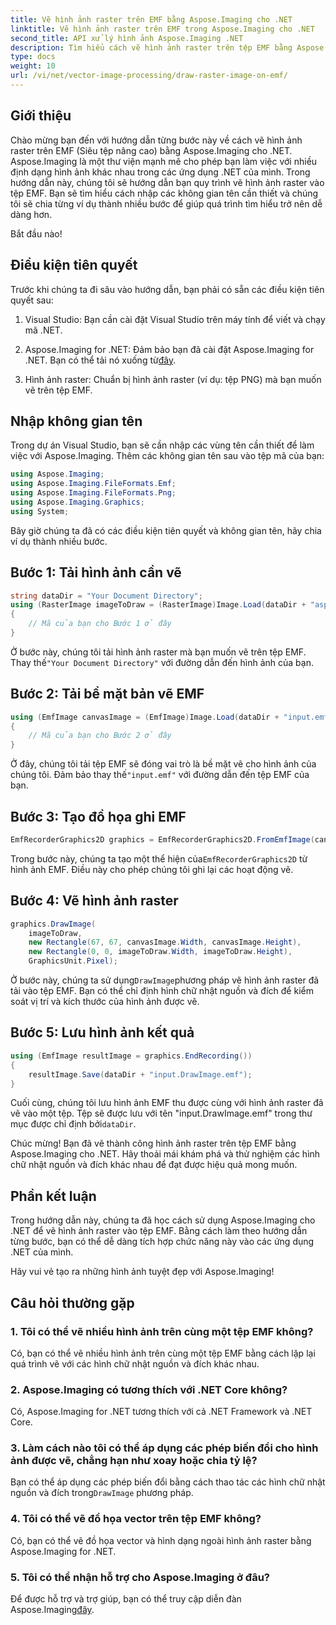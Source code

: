 ```yaml
---
title: Vẽ hình ảnh raster trên EMF bằng Aspose.Imaging cho .NET
linktitle: Vẽ hình ảnh raster trên EMF trong Aspose.Imaging cho .NET
second_title: API xử lý hình ảnh Aspose.Imaging .NET
description: Tìm hiểu cách vẽ hình ảnh raster trên tệp EMF bằng Aspose.Imaging cho .NET. Tạo hình ảnh tuyệt đẹp một cách dễ dàng.
type: docs
weight: 10
url: /vi/net/vector-image-processing/draw-raster-image-on-emf/
---
```


## Giới thiệu

Chào mừng bạn đến với hướng dẫn từng bước này về cách vẽ hình ảnh raster trên EMF (Siêu tệp nâng cao) bằng Aspose.Imaging cho .NET. Aspose.Imaging là một thư viện mạnh mẽ cho phép bạn làm việc với nhiều định dạng hình ảnh khác nhau trong các ứng dụng .NET của mình. Trong hướng dẫn này, chúng tôi sẽ hướng dẫn bạn quy trình vẽ hình ảnh raster vào tệp EMF. Bạn sẽ tìm hiểu cách nhập các không gian tên cần thiết và chúng tôi sẽ chia từng ví dụ thành nhiều bước để giúp quá trình tìm hiểu trở nên dễ dàng hơn.

Bắt đầu nào!

## Điều kiện tiên quyết

Trước khi chúng ta đi sâu vào hướng dẫn, bạn phải có sẵn các điều kiện tiên quyết sau:

1. Visual Studio: Bạn cần cài đặt Visual Studio trên máy tính để viết và chạy mã .NET.

2.  Aspose.Imaging for .NET: Đảm bảo bạn đã cài đặt Aspose.Imaging for .NET. Bạn có thể tải nó xuống từ[đây](https://releases.aspose.com/imaging/net/).

3. Hình ảnh raster: Chuẩn bị hình ảnh raster (ví dụ: tệp PNG) mà bạn muốn vẽ trên tệp EMF.

## Nhập không gian tên

Trong dự án Visual Studio, bạn sẽ cần nhập các vùng tên cần thiết để làm việc với Aspose.Imaging. Thêm các không gian tên sau vào tệp mã của bạn:

```csharp
using Aspose.Imaging;
using Aspose.Imaging.FileFormats.Emf;
using Aspose.Imaging.FileFormats.Png;
using Aspose.Imaging.Graphics;
using System;
```

Bây giờ chúng ta đã có các điều kiện tiên quyết và không gian tên, hãy chia ví dụ thành nhiều bước.

## Bước 1: Tải hình ảnh cần vẽ

```csharp
string dataDir = "Your Document Directory";
using (RasterImage imageToDraw = (RasterImage)Image.Load(dataDir + "asposenet_220_src01.png"))
{
    // Mã của bạn cho Bước 1 ở đây
}
```

 Ở bước này, chúng tôi tải hình ảnh raster mà bạn muốn vẽ trên tệp EMF. Thay thế`"Your Document Directory"` với đường dẫn đến hình ảnh của bạn.

## Bước 2: Tải bề mặt bản vẽ EMF

```csharp
using (EmfImage canvasImage = (EmfImage)Image.Load(dataDir + "input.emf"))
{
    // Mã của bạn cho Bước 2 ở đây
}
```

 Ở đây, chúng tôi tải tệp EMF sẽ đóng vai trò là bề mặt vẽ cho hình ảnh của chúng tôi. Đảm bảo thay thế`"input.emf"` với đường dẫn đến tệp EMF của bạn.

## Bước 3: Tạo đồ họa ghi EMF

```csharp
EmfRecorderGraphics2D graphics = EmfRecorderGraphics2D.FromEmfImage(canvasImage);
```

 Trong bước này, chúng ta tạo một thể hiện của`EmfRecorderGraphics2D` từ hình ảnh EMF. Điều này cho phép chúng tôi ghi lại các hoạt động vẽ.

## Bước 4: Vẽ hình ảnh raster

```csharp
graphics.DrawImage(
    imageToDraw,
    new Rectangle(67, 67, canvasImage.Width, canvasImage.Height),
    new Rectangle(0, 0, imageToDraw.Width, imageToDraw.Height),
    GraphicsUnit.Pixel);
```

 Ở bước này, chúng ta sử dụng`DrawImage`phương pháp vẽ hình ảnh raster đã tải vào tệp EMF. Bạn có thể chỉ định hình chữ nhật nguồn và đích để kiểm soát vị trí và kích thước của hình ảnh được vẽ.

## Bước 5: Lưu hình ảnh kết quả

```csharp
using (EmfImage resultImage = graphics.EndRecording())
{
    resultImage.Save(dataDir + "input.DrawImage.emf");
}
```

 Cuối cùng, chúng tôi lưu hình ảnh EMF thu được cùng với hình ảnh raster đã vẽ vào một tệp. Tệp sẽ được lưu với tên "input.DrawImage.emf" trong thư mục được chỉ định bởi`dataDir`.

Chúc mừng! Bạn đã vẽ thành công hình ảnh raster trên tệp EMF bằng Aspose.Imaging cho .NET. Hãy thoải mái khám phá và thử nghiệm các hình chữ nhật nguồn và đích khác nhau để đạt được hiệu quả mong muốn.

## Phần kết luận

Trong hướng dẫn này, chúng ta đã học cách sử dụng Aspose.Imaging cho .NET để vẽ hình ảnh raster vào tệp EMF. Bằng cách làm theo hướng dẫn từng bước, bạn có thể dễ dàng tích hợp chức năng này vào các ứng dụng .NET của mình.

Hãy vui vẻ tạo ra những hình ảnh tuyệt đẹp với Aspose.Imaging!

## Câu hỏi thường gặp

### 1. Tôi có thể vẽ nhiều hình ảnh trên cùng một tệp EMF không?

Có, bạn có thể vẽ nhiều hình ảnh trên cùng một tệp EMF bằng cách lặp lại quá trình vẽ với các hình chữ nhật nguồn và đích khác nhau.

### 2. Aspose.Imaging có tương thích với .NET Core không?

Có, Aspose.Imaging for .NET tương thích với cả .NET Framework và .NET Core.

### 3. Làm cách nào tôi có thể áp dụng các phép biến đổi cho hình ảnh được vẽ, chẳng hạn như xoay hoặc chia tỷ lệ?

 Bạn có thể áp dụng các phép biến đổi bằng cách thao tác các hình chữ nhật nguồn và đích trong`DrawImage` phương pháp.

### 4. Tôi có thể vẽ đồ họa vector trên tệp EMF không?

Có, bạn có thể vẽ đồ họa vector và hình dạng ngoài hình ảnh raster bằng Aspose.Imaging for .NET.

### 5. Tôi có thể nhận hỗ trợ cho Aspose.Imaging ở đâu?

 Để được hỗ trợ và trợ giúp, bạn có thể truy cập diễn đàn Aspose.Imaging[đây](https://forum.aspose.com/).

